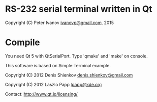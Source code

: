 RS-232 serial terminal written in Qt
====================================
Copyright (C) Peter Ivanov <ivanovp@gmail.com>, 2015

Compile
=======
You need Qt 5 with QtSerialPort. Type 'qmake' and 'make' on console.

This software is based on Simple Terminal example.

Copyright (C) 2012 Denis Shienkov <denis.shienkov@gmail.com>

Copyright (C) 2012 Laszlo Papp <lpapp@kde.org>

Contact: http://www.qt.io/licensing/

